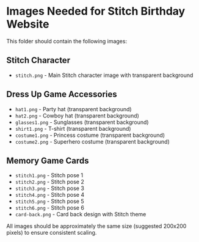 # Images Needed for Stitch Birthday Website

This folder should contain the following images:

## Stitch Character
- `stitch.png` - Main Stitch character image with transparent background

## Dress Up Game Accessories
- `hat1.png` - Party hat (transparent background)
- `hat2.png` - Cowboy hat (transparent background)
- `glasses1.png` - Sunglasses (transparent background)
- `shirt1.png` - T-shirt (transparent background)
- `costume1.png` - Princess costume (transparent background)
- `costume2.png` - Superhero costume (transparent background)

## Memory Game Cards
- `stitch1.png` - Stitch pose 1
- `stitch2.png` - Stitch pose 2
- `stitch3.png` - Stitch pose 3
- `stitch4.png` - Stitch pose 4
- `stitch5.png` - Stitch pose 5
- `stitch6.png` - Stitch pose 6
- `card-back.png` - Card back design with Stitch theme

All images should be approximately the same size (suggested 200x200 pixels) to ensure consistent scaling.